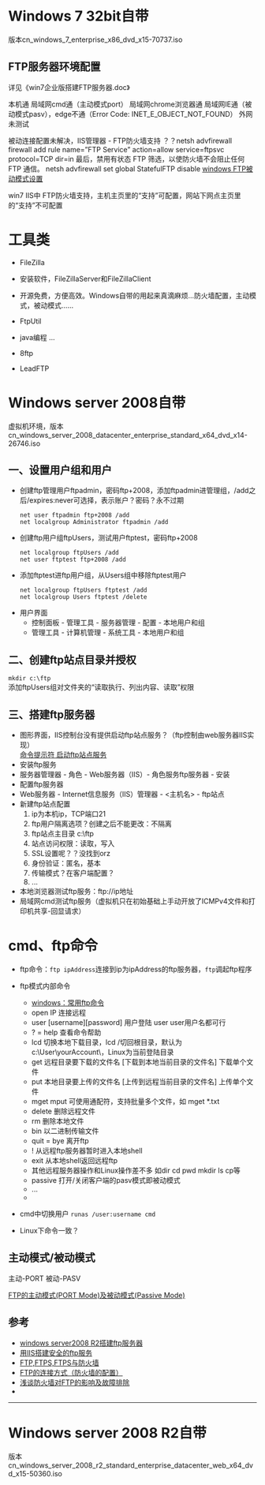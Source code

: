 
# Windows 7 32bit自带
版本cn_windows_7_enterprise_x86_dvd_x15-70737.iso
## FTP服务器环境配置
详见《win7企业版搭建FTP服务器.doc》

本机通 局域网cmd通（主动模式port） 局域网chrome浏览器通
局域网IE通（被动模式pasv），edge不通（Error Code: INET_E_OBJECT_NOT_FOUND）
外网未测试

被动连接配置未解决，IIS管理器 - FTP防火墙支持
？？netsh advfirewall firewall add rule name=”FTP Service” action=allow service=ftpsvc protocol=TCP dir=in 最后，禁用有状态 FTP 筛选，以使防火墙不会阻止任何 FTP 通信。 netsh advfirewall set global StatefulFTP disable 
[windows FTP被动模式设置](https://blog.csdn.net/wuxingpu5/article/details/52457544)

win7 IIS中 FTP防火墙支持，主机主页里的“支持”可配置，网站下网点主页里的“支持”不可配置



# 工具类
- FileZilla
 - 安装软件，FileZillaServer和FileZillaClient
 - 开源免费，方便高效。Windows自带的用起来真滴麻烦…防火墙配置，主动模式，被动模式……

- FtpUtil
 - java编程
...

- 8ftp
- LeadFTP

# Windows server 2008自带
虚拟机环境，版本cn_windows_server_2008_datacenter_enterprise_standard_x64_dvd_x14-26746.iso
## 一、设置用户组和用户
- 创建ftp管理用户ftpadmin，密码ftp+2008，添加ftpadmin进管理组，/add之后/expires:never可选择，表示账户？密码？永不过期
  ```
  net user ftpadmin ftp+2008 /add
  net localgroup Administrator ftpadmin /add
  ```
- 创建ftp用户组ftpUsers，测试用户ftptest，密码ftp+2008
  ```
  net localgroup ftpUsers /add
  net user ftptest ftp+2008 /add
  ```
- 添加ftptest进ftp用户组，从Users组中移除ftptest用户
  ```
  net localgroup ftpUsers ftptest /add
  net localgroup Users ftptest /delete
  ```
- 用户界面
  - 控制面板 - 管理工具 - 服务器管理 - 配置 - 本地用户和组
  - 管理工具 - 计算机管理 - 系统工具 - 本地用户和组

## 二、创建ftp站点目录并授权
  `mkdir c:\ftp`  
  添加ftpUsers组对文件夹的“读取执行、列出内容、读取”权限


## 三、搭建ftp服务器
- 图形界面，IIS控制台没有提供启动ftp站点服务？（ftp控制由web服务器IIS实现）  
  [命令提示符 启动ftp站点服务](https://zhidao.baidu.com/question/210697420.html)
- 安装ftp服务
 - 服务器管理器 - 角色 - Web服务器（IIS）- 角色服务ftp服务器 - 安装
- 配置ftp服务器
 - Web服务器 - Internet信息服务（IIS）管理器 - <主机名> - ftp站点
 - 新建ftp站点配置 
   1. ip为本机ip，TCP端口21
   2. ftp用户隔离选项？创建之后不能更改：不隔离
   3. ftp站点主目录 c:\ftp
   4. 站点访问权限：读取，写入
   5. SSL设置呢？？没找到orz
   6. 身份验证：匿名，基本
   7. 传输模式？在客户端配置？
   8. ...
- 本地浏览器测试ftp服务：ftp://ip地址
- 局域网cmd测试ftp服务（虚拟机只在初始基础上手动开放了ICMPv4文件和打印机共享-回显请求）

# cmd、ftp命令
- ftp命令：`ftp ipAddress`连接到ip为ipAddress的ftp服务器，`ftp`调起ftp程序
- ftp模式内部命令
  - [windows：常用ftp命令](https://blog.csdn.net/kaever/article/details/68941845)
  - open IP 连接远程
  - user [username][password] 用户登陆 user user用户名都可行
  - ? = help 查看命令帮助
  - lcd 切换本地下载目录，lcd /切回根目录，默认为c:\User\yourAccount\，Linux为当前登陆目录
  - get 远程目录要下载的文件名 [下载到本地当前目录的文件名]  下载单个文件
  - put 本地目录要上传的文件名 [上传到远程当前目录的文件名]  上传单个文件
  - mget mput 可使用通配符，支持批量多个文件，如 mget *.txt
  - delete 删除远程文件
  - rm 删除本地文件
  - bin 以二进制传输文件
  - quit = bye 离开ftp
  - !   从远程ftp服务器暂时进入本地shell
  - exit 从本地shell返回远程ftp
  - 其他远程服务器操作和Linux操作差不多 如dir cd pwd mkdir ls cp等
  - passive 打开/关闭客户端的pasv模式即被动模式
  - ...
  -
- cmd中切换用户 `runas /user:username cmd`

- Linux下命令一致？

## 主动模式/被动模式
主动-PORT
被动-PASV

[FTP的主动模式(PORT Mode)及被动模式(Passive Mode)](https://www.cnblogs.com/bkywanly/p/9767246.html)

## 参考
- [windows server2008 R2搭建ftp服务器](https://blog.csdn.net/qq_28189423/article/details/82221018)
- [用IIS搭建安全的ftp服务](http://www.cppblog.com/huyutian/articles/212273.html)
- [FTP,FTPS,FTPS与防火墙](http://blog.51c.com/netside/1359387)
- [FTP的连接方式（防火墙的配置）](https://blog.csdn.net/zonghua521/article/details/78197986)
- [浅谈防火墙对FTP的影响及故障排除](https://www.cnblogs.com/emanlee/archive/2013/01/07/2849680.html)
- 


---

# Windows server 2008 R2自带
版本cn_windows_server_2008_r2_standard_enterprise_datacenter_web_x64_dvd_x15-50360.iso



